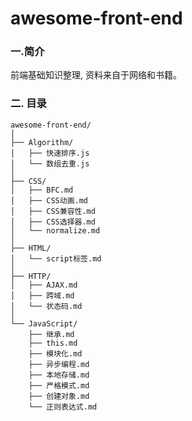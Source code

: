 # awesome-front-end
### 一.简介
前端基础知识整理, 资料来自于网络和书籍。

### 二. 目录

    awesome-front-end/
    │
    ├── Algorithm/
    │   ├── 快速排序.js
    │   └── 数组去重.js
    │
    ├── CSS/
    │   ├── BFC.md
    │   ├── CSS动画.md
    │   ├── CSS兼容性.md
    │   ├── CSS选择器.md
    │   └── normalize.md
    │
    ├── HTML/
    │   └── script标签.md
    │
    ├── HTTP/
    │   ├── AJAX.md
    │   ├── 跨域.md
    │   └── 状态码.md
    │
    └── JavaScript/
        ├── 继承.md
        ├── this.md
        ├── 模块化.md
        ├── 异步编程.md
        ├── 本地存储.md
        ├── 严格模式.md
        ├── 创建对象.md
        └── 正则表达式.md

